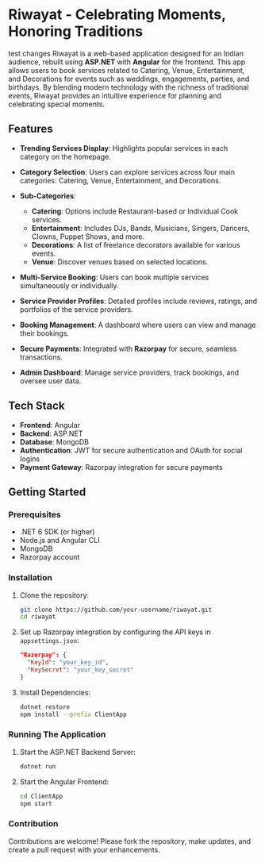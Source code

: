 # Riwayat - Celebrating Moments, Honoring Traditions
test changes
Riwayat is a web-based application designed for an Indian audience, rebuilt using **ASP.NET** with **Angular** for the frontend. This app allows users to book services related to Catering, Venue, Entertainment, and Decorations for events such as weddings, engagements, parties, and birthdays. By blending modern technology with the richness of traditional events, Riwayat provides an intuitive experience for planning and celebrating special moments.

## Features

- **Trending Services Display**: Highlights popular services in each category on the homepage.

- **Category Selection**: Users can explore services across four main categories: Catering, Venue, Entertainment, and Decorations.

- **Sub-Categories**:
  - **Catering**: Options include Restaurant-based or Individual Cook services.
  - **Entertainment**: Includes DJs, Bands, Musicians, Singers, Dancers, Clowns, Puppet Shows, and more.
  - **Decorations**: A list of freelance decorators available for various events.
  - **Venue**: Discover venues based on selected locations.

- **Multi-Service Booking**: Users can book multiple services simultaneously or individually.

- **Service Provider Profiles**: Detailed profiles include reviews, ratings, and portfolios of the service providers.

- **Booking Management**: A dashboard where users can view and manage their bookings.

- **Secure Payments**: Integrated with **Razorpay** for secure, seamless transactions.

- **Admin Dashboard**: Manage service providers, track bookings, and oversee user data.

## Tech Stack

- **Frontend**: Angular
- **Backend**: ASP.NET
- **Database**: MongoDB
- **Authentication**: JWT for secure authentication and OAuth for social logins
- **Payment Gateway**: Razorpay integration for secure payments

## Getting Started

### Prerequisites

- .NET 6 SDK (or higher)
- Node.js and Angular CLI
- MongoDB
- Razorpay account

### Installation

1. Clone the repository:
   ```bash
   git clone https://github.com/your-username/riwayat.git
   cd riwayat
   ```

2. Set up Razorpay integration by configuring the API keys in `appsettings.json`:
   ```json
   "Razorpay": {
     "KeyId": "your_key_id",
     "KeySecret": "your_key_secret"
   }
   ```

3. Install Dependencies:
   ```bash
   dotnet restore
   npm install --prefix ClientApp
   ```

### Running The Application

1. Start the ASP.NET Backend Server:
   ```bash
   dotnet run
   ```
2. Start the Angular Frontend:
   ```bash
   cd ClientApp
   npm start
   ```

### Contribution

Contributions are welcome! Please fork the repository, make updates, and create a pull request with your enhancements. 
